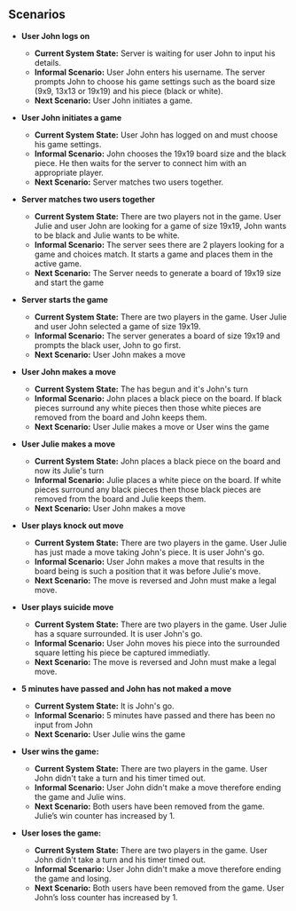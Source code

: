 ﻿## Scenarios

- **User John logs on**
  - **Current System State:**
    Server is waiting for user John to input his details.
  - **Informal Scenario:**
    User John enters his username. The server prompts John to choose his game settings such as the board size (9x9, 13x13 or 19x19) and his piece (black or white).
  - **Next Scenario:**
    User John initiates a game.
   
- **User John initiates a game**
  - **Current System State:**
    User John has logged on and must choose his game settings.
  - **Informal Scenario:**
    John chooses the 19x19 board size and the black piece. He then waits for the server to connect him with an appropriate player. 
  - **Next Scenario:**
    Server matches two users together.

- **Server matches two users together**
  - **Current System State:**
    There are two players not in the game. User Julie and user John are looking for a game of size 19x19, John wants to be black and Julie wants to be white.
  - **Informal Scenario:**
    The server sees there are 2 players looking for a game and choices match. It starts a game and places them in the active game.
  - **Next Scenario:**
    The Server needs to generate a board of 19x19 size and start the game

- **Server starts the game**
  - **Current System State:**
    There are two players in the game. User Julie and user John selected a game of size 19x19.
  - **Informal Scenario:**
    The server generates a board of size 19x19 and prompts the black user, John to go first.
  - **Next Scenario:**
    User John makes a move

- **User John makes a move**
  - **Current System State:**
    The has begun and it's John's turn
  - **Informal Scenario:**
    John places a black piece on the board. If black pieces surround any white pieces then those white pieces are removed from the board and John keeps them.
  - **Next Scenario:**
    User Julie makes a move or User wins the game
    
- **User Julie makes a move**
  - **Current System State:**
    John places a black piece on the board and now its Julie's turn
  - **Informal Scenario:**
    Julie places a white piece on the board. If white pieces surround any black pieces then those black pieces are removed from the board and Julie keeps them.
  - **Next Scenario:**
    User John makes a move

- **User plays knock out move**
  - **Current System State:**
    There are two players in the game. User Julie has just made a move taking John's piece. It is user John's go.
  - **Informal Scenario:**
    User John makes a move that results in the board being is such a position that it was before Julie's move. 
  - **Next Scenario:**
    The move is reversed and John must make a legal move.

- **User plays suicide move**
  - **Current System State:**
    There are two players in the game. User Julie has a square surrounded. It is user John's go.
  - **Informal Scenario:**
    User John moves his piece into the surrounded square letting his piece be captured immediatly. 
  - **Next Scenario:**
    The move is reversed and John must make a legal move.

- **5 minutes have passed and John has not maked a move**
  - **Current System State:**
    It is John's go.
  - **Informal Scenario:**
    5 minutes have passed and there has been no input from John
  - **Next Scenario:**
    User Julie wins the game

- **User wins the game:**
  - **Current System State:**
    There are two players in the game. User John didn't take a turn and his timer timed out.
  - **Informal Scenario:**
    User John didn't make a move therefore ending the game and Julie wins.
  - **Next Scenario:**
    Both users have been removed from the game. Julie’s win counter has increased by 1.

- **User loses the game:**
  - **Current System State:**
    There are two players in the game. User John didn't take a turn and his timer timed out.
  - **Informal Scenario:**
    User John didn't make a move therefore ending the game and losing.
  - **Next Scenario:**
    Both users have been removed from the game. User John’s loss counter has increased by 1.




